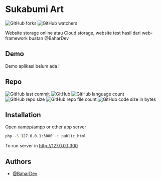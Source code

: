 
# Sukabumi Art
![GitHub forks](https://img.shields.io/github/forks/BaharudinZaelani/sukabumi-art?style=social) 
![GitHub watchers](https://img.shields.io/github/watchers/BaharudinZaelani/sukabumi-art?style=social)

Website storage online atau Cloud storage, website test hasil dari web-framework buatan @BaharDev

## Demo
Demo aplikasi belum ada !

## Repo
![GitHub last commit](https://img.shields.io/github/last-commit/BaharudinZaelani/sukabumi-art?label=Commit&style=flat-square)
![GitHub](https://img.shields.io/github/license/BaharudinZaelani/sukabumi-art?label=License&style=flat-square)
![GitHub language count](https://img.shields.io/github/languages/count/BaharudinZaelani/sukabumi-art?label=Languages&style=flat-square)
![GitHub repo size](https://img.shields.io/github/repo-size/BaharudinZaelani/sukabumi-art?style=flat-square)
![GitHub repo file count](https://img.shields.io/github/directory-file-count/BaharudinZaelani/sukabumi-art?style=flat-square)
![GitHub code size in bytes](https://img.shields.io/github/languages/code-size/BaharudinZaelani/sukabumi-art?style=flat-square)


## Installation
Open xampp/ampp or other app server

```bash
php -S 127.0.0.1:3000 -t public_html
```

To run server in http://127.0.0.1:300
## Authors

- [@BaharDev](https://www.github.com/BaharudinZaelani)

